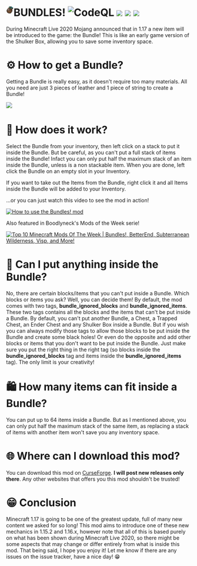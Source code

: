 # BUNDLES! <img align="left" width=4% height=4% src="logo.png"/> ![CodeQL](https://github.com/JimiIT92/BundlesMod/workflows/CodeQL/badge.svg) [![](https://img.shields.io/badge/Minecraft-1.15.2%20%7C%201.16.x-success)](https://minecraft.net/) [![](https://img.shields.io/badge/Forge-1.15.2--31.2%2B%20%7C%201.16.1--32.0.108%20%7C%201.16.2--33.0.61%20%7C%201.16.3--34.1.23%2B-important?logo=curseforge)](https://forums.minecraftforge.net/) [![](http://cf.way2muchnoise.eu/full_412219_downloads.svg)](https://www.curseforge.com/minecraft/mc-mods/bundles-mod)

During Minecraft Live 2020 Mojang announced that in 1.17 a new item will be introduced to the game: the Bundle! 
This is like an early game version of the Shulker Box, allowing you to save some inventory space.

# ⚙ How to get a Bundle?
Getting a Bundle is really easy, as it doesn't require too many materials. All you need are just 3 pieces of leather and 1 piece of string to create a Bundle!

<img src="https://i.imgur.com/v36aLS3.png" />

# 🤔 How does it work?
Select the Bundle from your inventory, then left click on a stack to put it inside the Bundle. 
But be careful, as you can't put a full stack of items inside the Bundle! Infact you can only put half the maximum stack of 
an item inside the Bundle, unless is a non stackable item. When you are done, left click the Bundle on an empty slot in your Inventory.

If you want to take out the Items from the Bundle, right click it and all Items inside the Bundle will be added to your Inventory.

...or you can just watch this video to see the mod in action!

[![How to use the Bundles! mod](https://yt-embed.herokuapp.com/embed?v=jrJ-IGTp_GU)](https://www.youtube.com/watch?v=jrJ-IGTp_GU "How to use the Bundles! mod")

Also featured in Boodlyneck's Mods of the Week serie!

[![Top 10 Minecraft Mods Of The Week | Bundles!, BetterEnd, Subterranean Wilderness, Visp, and More!](https://yt-embed.herokuapp.com/embed?v=97_AjrikgpE)](https://www.youtube.com/watch?v=97_AjrikgpE "Top 10 Minecraft Mods Of The Week | Bundles!, BetterEnd, Subterranean Wilderness, Visp, and More!")

# 👀 Can I put anything inside the Bundle?
No, there are certain blocks/items that you can't put inside a Bundle. 
Which blocks or items you ask? Well, you can decide them! By default, the mod comes with two tags,
**bundle\_ignored\_blocks** and **bundle\_ignored\_items**. These two tags contains all the blocks and the items that can't
be put inside a Bundle. By default, you can't put another Bundle, a Chest, a Trapped Chest, an Ender Chest and 
any Shulker Box inside a Bundle. But if you wish you can always modify those tags to allow those blocks to be
put inside the Bundle and create some black holes! Or even do the opposite and add other blocks or items
that you don't want to be put inside the Bundle. Just make sure you put the right thing in the right tag (so blocks
inside the **bundle\_ignored\_blocks** tag and items inside the **bundle\_ignored\_items** tag). The only limit is
your creativity!

# 🛍 How many items can fit inside a Bundle?
You can put up to 64 items inside a Bundle. But as I mentioned above, you can only put half the maximum stack of the same item, 
as replacing a stack of items with another item won't save you any inventory space.

# 🌐 Where can I download this mod?
You can download this mod on [CurseForge](https://www.curseforge.com/minecraft/mc-mods/bundles-mod). **I will post new releases only there**. Any other websites that offers you this mod shouldn't be trusted!

# 😁 Conclusion
Minecraft 1.17 is going to be one of the greatest update, full of many new content we asked for so long!
This mod aims to introduce one of these new mechanics in 1.15.2 and 1.16.x, however note that all of this is based purely on 
what has been shown during Minecraft Live 2020, so there might be some aspects that may change or differ entirely 
from what is inside this mod. That being said, I hope you enjoy it! Let me know if there are any issues on the issue tracker, have a nice day! 😁
